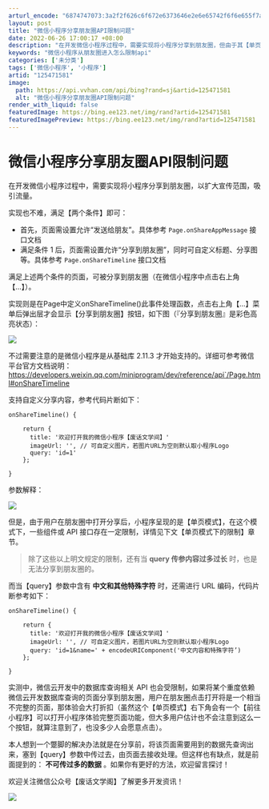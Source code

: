 ```yaml
---
arturl_encode: "6874747073:3a2f2f626c6f672e6373646e2e6e65742f6f6e655f7a656e2f:61727469636c652f64657461696c732f313235343731353831"
layout: post
title: "微信小程序分享朋友圈API限制问题"
date: 2022-06-26 17:00:17 +08:00
description: "在开发微信小程序过程中，需要实现将小程序分享到朋友圈，但由于其【单页模式】，很多API会受到限制。_"
keywords: "微信小程序从朋友圈进入怎么限制api"
categories: ['未分类']
tags: ['微信小程序', '小程序']
artid: "125471581"
image:
  path: https://api.vvhan.com/api/bing?rand=sj&artid=125471581
  alt: "微信小程序分享朋友圈API限制问题"
render_with_liquid: false
featuredImage: https://bing.ee123.net/img/rand?artid=125471581
featuredImagePreview: https://bing.ee123.net/img/rand?artid=125471581
---
```


# 微信小程序分享朋友圈API限制问题

在开发微信小程序过程中，需要实现将小程序分享到朋友圈，以扩大宣传范围，吸引流量。

实现也不难，满足【两个条件】即可：

* 首先，页面需设置允许“发送给朋友”。具体参考
  `Page.onShareAppMessage`
  接口文档
* 满足条件 1 后，页面需设置允许“分享到朋友圈”，同时可自定义标题、分享图等。具体参考
  `Page.onShareTimeline`
  接口文档

满足上述两个条件的页面，可被分享到朋友圈（在微信小程序中点击右上角【...】）。

实现则是在Page中定义onShareTimeline()此事件处理函数，点击右上角【...】菜单后弹出层才会显示【分享到朋友圈】按钮，如下图（『分享到朋友圈』是彩色高亮状态）：

![](https://i-blog.csdnimg.cn/blog_migrate/27943998de64606100e3f5e40ea53f69.png)

不过需要注意的是微信小程序是从基础库 2.11.3 才开始支持的。详细可参考微信平台官方文档说明：https://developers.weixin.qq.com/miniprogram/dev/reference/api`/Page.html#onShareTimeline

支持自定义分享内容，参考代码片断如下：

```
onShareTimeline() {

    return {
      title: '欢迎打开我的微信小程序【废话文学间】'
      imageUrl: '', // 可自定义图片，若图片URL为空则默认取小程序Logo
      query: 'id=1'
    };

}
```

参数解释：

![](https://i-blog.csdnimg.cn/blog_migrate/de7558138916af76299e31a3c313397e.png)

但是，由于用户在朋友圈中打开分享后，小程序呈现的是【单页模式】，在这个模式下，一些组件或 API 接口存在一定限制，详情见下文【单页模式下的限制】章节。

> 除了这些以上明文规定的限制，还有当
> **query 传参内容过多过长**
> 时，也是无法分享到朋友圈的。

而当【query】参数中含有
**中文和其他特殊字符**
时，还需进行 URL 编码，代码片断参考如下：

```
onShareTimeline() {

    return {
      title: '欢迎打开我的微信小程序【废话文学间】'
      imageUrl: '', // 可自定义图片，若图片URL为空则默认取小程序Logo
      query: 'id=1&name=' + encodeURIComponent('中文内容和特殊字符’)
    };

}
```

实测中，微信云开发中的数据库查询相关 API 也会受限制，如果将某个重度依赖微信云开发数据库查询的页面分享到朋友圈，用户在朋友圈点击打开将是一个相当不完整的页面，那体验会大打折扣（虽然这个【单页模式】右下角会有一个【前往小程序】可以打开小程序体验完整页面功能，但大多用户估计也不会注意到这么一个按钮，就算注意到了，也没多少人会愿意点击）。

本人想到一个蹩脚的解决办法就是在分享前，将该页面需要用到的数据先查询出来，塞到【query】参数中传过去，由页面去接收处理。但这样也有缺点，就是前面提到的：
**不可传过多的数据**
。如果你有更好的方法，欢迎留言探讨！

欢迎关注微信公众号【废话文学阁】了解更多开发资讯！

![](https://i-blog.csdnimg.cn/blog_migrate/2ac98bd810987038d1a3dc4341339306.png)